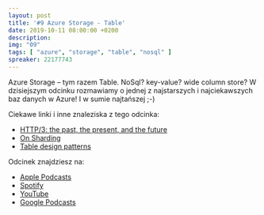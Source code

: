 ```yaml
---
layout: post
title: '#9 Azure Storage - Table'
date: 2019-10-11 08:00:00 +0200
description: 
img: "09"
tags: [ "azure", "storage", "table", "nosql" ] 
spreaker: 22177743
---
```

Azure Storage – tym razem Table. NoSql? key-value? wide column store? W dzisiejszym odcinku rozmawiamy o jednej z najstarszych i najciekawszych baz danych w Azure! I w sumie najtańszej ;-)

Ciekawe linki i inne znaleziska z tego odcinka:

- [HTTP/3: the past, the present, and the future](https://blog.cloudflare.com/http3-the-past-present-and-future/)
- [On Sharding](https://www.tbray.org/ongoing/When/201x/2019/09/25/On-Sharding)
- [Table design patterns](https://docs.microsoft.com/en-us/azure/storage/tables/table-storage-design-patterns)

Odcinek znajdziesz na:

- [Apple Podcasts](https://podcasts.apple.com/pl/podcast/azure-storage-table/id1477067604?i=1000453100137&l=pl)
- [Spotify](https://open.spotify.com/episode/2tq5D4pmxSHPLoBsBw0UmA)
- [YouTube](https://youtu.be/kT5FgZw-kNI)
- [Google Podcasts](https://podcasts.google.com/?feed=aHR0cHM6Ly9hbmNob3IuZm0vcy84NzIwMTBjL3BvZGNhc3QvcnNz&episode=NGI4ZDg4OGYtNGVhYy0wMzg4LTdiNTItNzg1YmUxNWU1YzA4)
